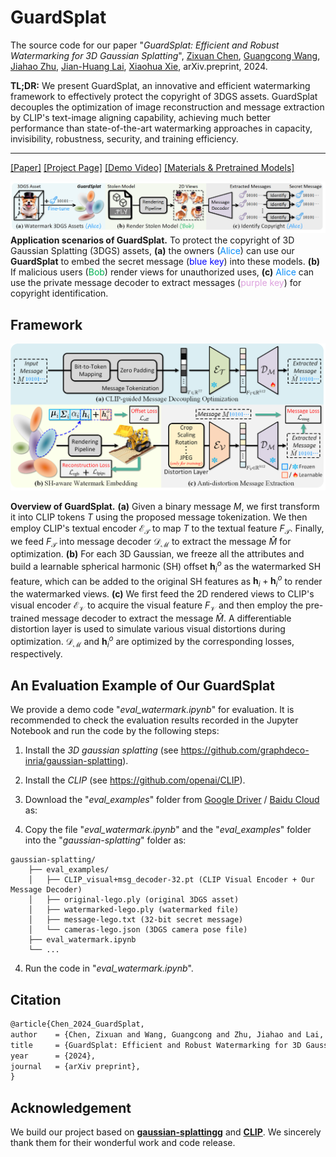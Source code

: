 # GuardSplat

The source code for our paper "*GuardSplat: Efficient and Robust Watermarking for 3D Gaussian Splatting*", [Zixuan Chen](https://narcissusex.github.io), [Guangcong Wang](https://wanggcong.github.io/), [Jiahao Zhu](), [Jian-Huang Lai](https://cse.sysu.edu.cn/content/2498), [Xiaohua Xie](https://cse.sysu.edu.cn/content/2478), arXiv.preprint, 2024.

**TL;DR:** We present GuardSplat, an innovative and efficient watermarking framework to effectively protect the copyright of 3DGS assets. GuardSplat decouples the optimization of image reconstruction and message extraction by CLIP's text-image aligning capability, achieving much better performance than state-of-the-art watermarking approaches in capacity, invisibility, robustness, security, and training efficiency.

---

[[Paper]]() [[Project Page]](https://narcissusex.github.io/GuardSplat/) [[Demo Video]](https://youtu.be/48Nxaot94Do) [[Materials & Pretrained Models]](https://drive.google.com/drive/folders/1U3OR5z5EOC7S5bicS2aYi199GX2Lv5e3?usp=drive_link)

<div align=center>
<img width="1148" alt="framework" src="assets/guardsplat.png">
</div>
<b>Application scenarios of GuardSplat.</b> To protect the copyright of 3D Gaussian Splatting (3DGS) assets, <b>(a)</b> the owners (<font style="color:#058CFA;">Alice</font>) can use our <b>GuardSplat</b> to embed the secret message (<font style="color: blue;">blue key</font>) into these models. <b>(b)</b> If malicious users (<font style="color:#00B050">Bob</font>) render views for unauthorized uses, <b>(c)</b> <font style="color:#058CFA;">Alice</font> can use the private message decoder to extract messages (<font style="color:plum">purple key</font>) for copyright identification.

<!-- ## Abstract

3D Gaussian Splatting (3DGS) has recently created impressive assets for various applications. However, the copyright of these assets is not well protected as existing watermarking methods are not suited for 3DGS considering security, capacity, and invisibility. Besides, these methods often require hours or even days for optimization, limiting the application scenarios. In this paper, we propose **GuardSplat**, an innovative and efficient framework that effectively protects the copyright of 3DGS assets.
Specifically, **1)** We first propose a CLIP-guided Message Decoupling Optimization module for training the message decoder, leveraging CLIP's aligning capability and rich representations to achieve a high extraction accuracy with minimal optimization costs, presenting exceptional **capability** and **efficiency**.
**2)** Then, we propose a Spherical-harmonic-aware (SH-aware) Message Embedding module tailored for 3DGS, which employs a set of SH offsets to seamlessly embed the message into the SH features of each 3D Gaussian while maintaining the original 3D structure.
It enables the 3DGS assets to be watermarked with minimal fidelity trade-offs and prevents malicious users from removing the messages from the model files, meeting the demands for **invisibility** and **security**.
**3)** We further propose an Anti-distortion Message Extraction module to improve **robustness** against various visual distortions.
Extensive experiments demonstrate that **GuardSplat** outperforms the state-of-the-art methods and achieves fast optimization speed. -->

## Framework

<div align=center>
<img width="1148" alt="framework" src="assets/framework.png">
</div>

**Overview of GuardSplat.** **(a)** Given a binary message $M$, we first transform it into CLIP tokens $T$ using the proposed message tokenization.
We then employ CLIP's textual encoder $\mathcal{E _T}$ to map $T$ to the textual feature $F _\mathcal{T}$.
Finally, we feed $F _\mathcal{T}$ into message decoder $\mathcal{D _M}$ to extract the message $\hat{M}$ for optimization.
**(b)** For each 3D Gaussian, we freeze all the attributes and build a learnable spherical harmonic (SH) offset $\boldsymbol{h}^o _i$ as the watermarked SH feature, which can be added to the original SH features as $\boldsymbol{h} _i + \boldsymbol{h}^o _i$ to render the watermarked views.
**(c)** We first feed the 2D rendered views to CLIP's visual encoder $\mathcal{E _V}$ to acquire the visual feature $F _{\mathcal{V}}$ and then employ the pre-trained message decoder to extract the message $\hat{M}$.
A differentiable distortion layer is used to simulate various visual distortions during optimization.
$\mathcal{D _M}$ and $\boldsymbol{h}^o _i$ are optimized by the corresponding losses, respectively.

## An Evaluation Example of Our GuardSplat

We provide a demo code "*eval_watermark.ipynb*" for evaluation. It is recommended to check the evaluation results recorded in the Jupyter Notebook and run the code by the following steps:


1) Install the *3D gaussian splatting* (see https://github.com/graphdeco-inria/gaussian-splatting).

2) Install the *CLIP* (see https://github.com/openai/CLIP).

3) Download the "*eval_examples*" folder from [Google Driver](https://drive.google.com/drive/folders/1U3OR5z5EOC7S5bicS2aYi199GX2Lv5e3?usp=drive_link) / [Baidu Cloud](https://pan.baidu.com/s/1tu53Fg4gT8cyDBbzBTO0dA?pwd=kdty) as:

4) Copy the file "*eval_watermark.ipynb*" and the "*eval_examples*" folder into the "*gaussian-splatting*" folder as:
```
gaussian-splatting/
    ├── eval_examples/
    │   ├── CLIP_visual+msg_decoder-32.pt (CLIP Visual Encoder + Our Message Decoder)
    │   ├── original-lego.ply (original 3DGS asset)
    │   ├── watermarked-lego.ply (watermarked file)
    │   ├── message-lego.txt (32-bit secret message)
    │   └── cameras-lego.json (3DGS camera pose file)
    ├── eval_watermark.ipynb
    └── ...
```

4) Run the code in "*eval_watermark.ipynb*".

## Citation

```tex
@article{Chen_2024_GuardSplat,
author    = {Chen, Zixuan and Wang, Guangcong and Zhu, Jiahao and Lai, Jian-Huang and Xie, Xiaohua},
title     = {GuardSplat: Efficient and Robust Watermarking for 3D Gaussian Splatting},
year      = {2024},
journal   = {arXiv preprint},
}
```

## Acknowledgement 

We build our project based on **[gaussian-splattingg](https://github.com/graphdeco-inria/gaussian-splatting)** and **[CLIP](https://github.com/openai/CLIP)**. We sincerely thank them for their wonderful work and code release.